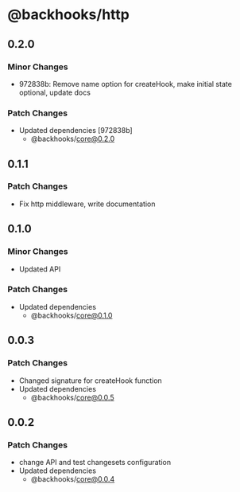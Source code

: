 # @backhooks/http

## 0.2.0

### Minor Changes

- 972838b: Remove name option for createHook, make initial state optional, update docs

### Patch Changes

- Updated dependencies [972838b]
  - @backhooks/core@0.2.0

## 0.1.1

### Patch Changes

- Fix http middleware, write documentation

## 0.1.0

### Minor Changes

- Updated API

### Patch Changes

- Updated dependencies
  - @backhooks/core@0.1.0

## 0.0.3

### Patch Changes

- Changed signature for createHook function
- Updated dependencies
  - @backhooks/core@0.0.5

## 0.0.2

### Patch Changes

- change API and test changesets configuration
- Updated dependencies
  - @backhooks/core@0.0.4
